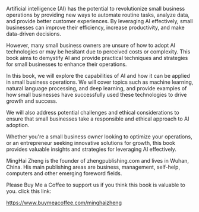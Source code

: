 
Artificial intelligence (AI) has the potential to revolutionize small business operations by providing new ways to automate routine tasks, analyze data, and provide better customer experiences. By leveraging AI effectively, small businesses can improve their efficiency, increase productivity, and make data-driven decisions.

However, many small business owners are unsure of how to adopt AI technologies or may be hesitant due to perceived costs or complexity. This book aims to demystify AI and provide practical techniques and strategies for small businesses to enhance their operations.

In this book, we will explore the capabilities of AI and how it can be applied in small business operations. We will cover topics such as machine learning, natural language processing, and deep learning, and provide examples of how small businesses have successfully used these technologies to drive growth and success.

We will also address potential challenges and ethical considerations to ensure that small businesses take a responsible and ethical approach to AI adoption.

Whether you're a small business owner looking to optimize your operations, or an entrepreneur seeking innovative solutions for growth, this book provides valuable insights and strategies for leveraging AI effectively.

MingHai Zheng is the founder of zhengpublishing.com and lives in Wuhan, China. His main publishing areas are business, management, self-help, computers and other emerging foreword fields.

Please Buy Me a Coffee to support us if you think this book is valuable to you. click this link:

https://www.buymeacoffee.com/minghaizheng
